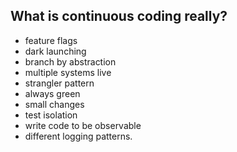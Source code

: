 
## What is continuous coding really?
- feature flags
- dark launching
- branch by abstraction
- multiple systems live
- strangler pattern
- always green
- small changes
- test isolation
- write code to be observable
- different logging patterns. 
